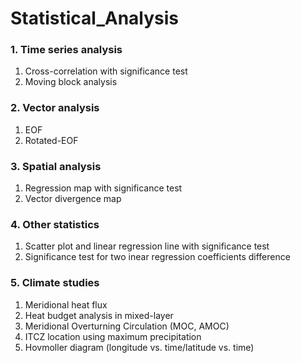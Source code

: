 # Statistical_Analysis

### 1. Time series analysis
1) Cross-correlation with significance test
2) Moving block analysis

### 2. Vector analysis
1) EOF
2) Rotated-EOF 

### 3. Spatial analysis
1) Regression map with significance test
2) Vector divergence map

### 4. Other statistics
1) Scatter plot and linear regression line with significance test
2) Significance test for two inear regression coefficients difference

### 5. Climate studies
1) Meridional heat flux
2) Heat budget analysis in mixed-layer
3) Meridional Overturning Circulation (MOC, AMOC)
4) ITCZ location using maximum precipitation
5) Hovmoller diagram (longitude vs. time/latitude vs. time)
